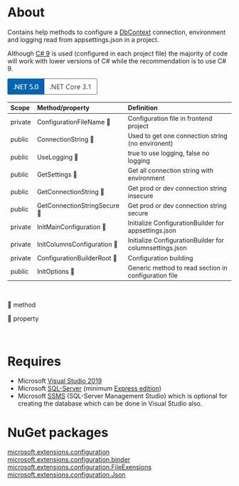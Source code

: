 ﻿# About

Contains help methods to configure a [DbContext](https://docs.microsoft.com/en-us/ef/core/dbcontext-configuration/) connection, environment and logging read from appsettings.json in a project.

Although [C# 9](https://devblogs.microsoft.com/dotnet/welcome-to-c-9-0/) is used (configured in each project file) the majority of code will work with lower versions of C# while the recommendation is to use C# 9.

![versions](../assets/Versions.png)


|Scope|Method/property   |Definition   |
| :---         |  :---  | :--- |
|private|ConfigurationFileName :small_blue_diamond:   |Configuration file in frontend project   |
|public|ConnectionString :small_orange_diamond:   | Used to get one connection string (no environent)   |
|public|UseLogging :small_orange_diamond:   |true to use logging, false no logging   |
|public|GetSettings :small_orange_diamond:  |Get all connection string with environment   |
|public|GetConnectionString :small_orange_diamond:   |Get prod or dev connection string insecure   |
|public|GetConnectionStringSecure :small_orange_diamond:   |Get prod or dev connection string secure   |
|private|InitMainConfiguration :small_orange_diamond:  |Initialize ConfigurationBuilder for appsettings.json   |
|private|InitColumnsConfiguration :small_orange_diamond:  |Initialize ConfigurationBuilder for columnsettings.json   |
|private|ConfigurationBuilderRoot :small_orange_diamond:   |Configuration building   |
|public|InitOptions :small_orange_diamond:  |Generic method to read section in configuration file   |

<br/>

:small_orange_diamond: method

:small_blue_diamond: property

<br/>

# Requires
- Microsoft [Visual Studio 2019](https://visualstudio.microsoft.com/vs/)
- Microsoft [SQL-Server](https://docs.microsoft.com/en-us/sql/?view=sql-server-ver15) (minimum [Express edition](https://www.microsoft.com/en-us/sql-server/sql-server-downloads))
- Microsoft [SSMS](https://docs.microsoft.com/en-us/sql/ssms/sql-server-management-studio-ssms?view=sql-server-ver15) (SQL-Server Management Studio) which is optional for creating the database which can be done in Visual Studio also.

# NuGet packages 



[microsoft.extensions.configuration](https://www.nuget.org/packages/Microsoft.Extensions.Configuration/) <br/>
[microsoft.extensions.configuration.binder](https://www.nuget.org/packages/Microsoft.Extensions.Configuration.Binder/)<br/>
[microsoft.extensions.configuration.FileExensions](https://www.nuget.org/packages/Microsoft.Extensions.Configuration.FileExtensions/)<br/>
[microsoft.extensions.configuration.Json](https://www.nuget.org/packages/Microsoft.Extensions.Configuration.Json/)
